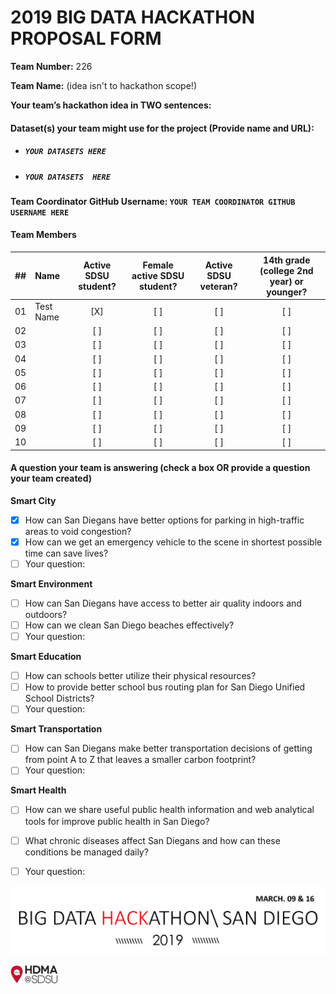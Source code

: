 # 2019 BIG DATA HACKATHON PROPOSAL FORM

**Team Number:** 226

**Team Name:** (idea isn't to hackathon scope!)
  
**Your team’s hackathon idea in TWO sentences:**
<!--
- Dead simple web application to recommend whether or not you should bring *something* when you're going *somewhere*.
- API for adding items to data-set query and "should bring"/"should not bring" 
-->
  
#### Dataset(s) your team might use for the project (Provide name and URL):
- ##### `YOUR DATASETS HERE`
- ##### `YOUR DATASETS  HERE`

#### Team Coordinator GitHub Username: `YOUR TEAM COORDINATOR GITHUB USERNAME HERE`

#### Team Members
| ## | Name | Active SDSU student? | Female active SDSU student? | Active SDSU veteran? | 14th grade (college 2nd year) or younger? |
| -- | :---      | :---: | :---: | :---: | :---: |
| 01 | Test Name | [X]   | [ ]   | [ ]   | [ ]   |
| 02 |           | [ ]   | [ ]   | [ ]   | [ ]   |
| 03 |           | [ ]   | [ ]   | [ ]   | [ ]   |
| 04 |           | [ ]   | [ ]   | [ ]   | [ ]   |
| 05 |           | [ ]   | [ ]   | [ ]   | [ ]   |
| 06 |           | [ ]   | [ ]   | [ ]   | [ ]   |
| 07 |           | [ ]   | [ ]   | [ ]   | [ ]   |
| 08 |           | [ ]   | [ ]   | [ ]   | [ ]   |
| 09 |           | [ ]   | [ ]   | [ ]   | [ ]   |
| 10 |           | [ ]   | [ ]   | [ ]   | [ ]   |
  
#### A question your team is answering (check a box OR provide a question your team created)

**Smart City**
- [x] How can San Diegans have better options for parking in high-traffic areas to void congestion?
- [x] How can we get an emergency vehicle to the scene in shortest possible time can save lives?
- [ ] Your question:

**Smart Environment**
- [ ] How can San Diegans have access to better air quality indoors and outdoors?
- [ ] How can we clean San Diego beaches effectively?
- [ ] Your question:

**Smart Education**
- [ ] How can schools better utilize their physical resources?
- [ ] How to provide better school bus routing plan for San Diego Unified School Districts?
- [ ] Your question:

**Smart Transportation**
- [ ] How can San Diegans make better transportation decisions of getting from point A to Z that leaves a smaller carbon footprint?
- [ ] Your question:

**Smart Health**
- [ ] How can we share useful public health information and web analytical tools for improve public health in San Diego?
- [ ] What chronic diseases affect San Diegans and how can these conditions be managed daily?
- [ ] Your question:


![bigdatahackathon4sd](https://github.com/BigDataForSanDiego/00-Proposal-Templates/blob/master/img/big_data_2019.jpg "Big Data Hackathon for San Diego 2019")  

<img height="15%" width="15%" alt="hdma" src="https://github.com/BigDataForSanDiego/00-Proposal-Templates/blob/master/img/hdma2.png"> 
